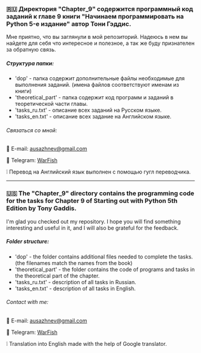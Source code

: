 ### :ru: Директория "Chapter_9" содержится программный код заданий к главе 9 книги "Начинаем программировать на Python 5-е издание" автор Тони Гэддис.

Мне приятно, что вы заглянули в мой репозиторий. Надеюсь в нем вы найдете для себя что интересное и полезное, а так же буду признателен за обратную связь.

##### Структура папки:
* 'dop' - папка содержит дополнительные файлы необходимые для выполнения заданий.
(имена файлов соответствуют именам из книги)
* 'theoretical_part' - папка содержит код программ и заданий в теоретической части главы.
* 'tasks_ru.txt' - описание всех заданий на Русском языке.
* 'tasks_en.txt' - описание всех задание на Английском языке.

###### Связаться со мной:
:e-mail: E-mail: [ausazhnev@gmail.com](mailto:ausazhnev@gmail.com)

:scroll: Telegram: [WarFish](https://t.me/ausazhnev)

:grey_exclamation: Перевод на Английский язык выполнен с помощью гугл переводчика.

___

### :us: The "Chapter_9" directory contains the programming code for the tasks for Chapter 9 of Starting out with Python 5th Edition by Tony Gaddis.

I'm glad you checked out my repository. I hope you will find something interesting and useful in it, and I will also be grateful for the feedback.

##### Folder structure:
* 'dop' - the folder contains additional files needed to complete the tasks.
(the filenames match the names from the book)
* 'theoretical_part' - the folder contains the code of programs and tasks in the theoretical part of the chapter.
* 'tasks_ru.txt' - description of all tasks in Russian.
* 'tasks_en.txt' - description of all tasks in English.

###### Contact with me:
:e-mail: E-mail: [ausazhnev@gmail.com](mailto:ausazhnev@gmail.com)

:scroll: Telegram: [WarFish](https://t.me/ausazhnev)

:grey_exclamation: Translation into English made with the help of Google translator.
